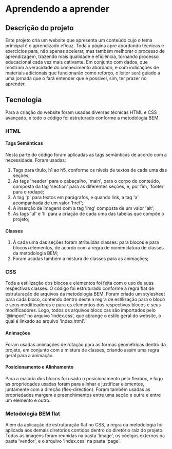 # Aprendendo a aprender

## Descrição do projeto

Este projeto cria um website que apresenta um conteúdo cujo o tema principal é o aprendizado eficaz. Toda a página apre abordando técnicas e exercícios para, não apenas acelerar, mas também melhorar o processo de aprendizagem, trazendo mais qualidade e eficiência, tornando processo educacional cada vez mais cativante.
Em conjunto com dados, que mostram a veracidade do conhecimento abordado, e com indicações de materiais adicionais que funcionarão como reforço, o leitor será guiado a uma jornada que o fará entender que é possivel, sim, ter prazer no aprender.

## Tecnologia

Para a criação do website foram usadas diversas técnicas HTML e CSS avançado, e todo o código foi estruturado conforme a metodologia BEM.

### HTML

#### Tags Semânticas

Nesta parte do código foram aplicadas as tags semânticas de acordo com a necessidade. Foram usadas:

1. Tags para título, h1 ao h5, conforme os níveis de textos de cada uma das seções;
2. As tags 'header' para o cabeçalho, 'main', para o corpo do conteúdo, composta da tag 'section' para as diferentes seções, e, por fim, 'footer' para o rodapé;
3. A tag 'p' para textos em parágrafos, e quando link, a tag 'a' acompanhada de um valor 'href';
4. A inserção de imagens com a tag 'img' composta de um valor 'alt';
5. As tags 'ul' e 'li' para a criação de cada uma das tabelas que compõe o projeto;

#### Classes

1. À cada uma das seções foram atribuídas classes: para blocos e para blocos+elementos, de acordo com a regra de nomenclatura de classes da metodologia BEM;
2. Foram usadas também a mistura de classes para as animações;

### CSS

Toda a estilização dos blocos e elementos foi feita com o uso de suas respectivas classes. O código foi estruturado conforme a regra flat de estruturação de arquivos da metodologia BEM. Foram criado um stylesheet para cada bloco, contendo dentro deste a regra de estilização para o bloco e seus modificadores e para os elementos dos respectivos blocos e seus modificadores. Logo, todos os arquivos bloco.css são importados pelo '@import' no arquivo 'index.css', que abrange o estilo geral do website, o qual é linkado ao arquivo 'index.html'.

#### Animações

Foram usadas animações de rotação para as formas geométricas dentro da projeto, em conjunto com a mistura de classes, criando assim uma regra geral para a animação.

#### Posicionamento e Alinhamento

Para a maioria dos blocos foi usado o posicionamento pelo flexbox, e logo as propriedades usadas foram para alinhar e justificar elementos, juntamente com a direção (flex-direction). Foram também usadas as propriedades margem e preenchimentos entre uma seção e outra e entre um elemento e outro.

### Metodologia BEM flat

Além da aplicação de estruturação flat no CSS, a regra da metodologia foi aplicada aos demais diretórios contidos dentro do diretório raiz do projeto. Todas as imagens foram reunidas na pasta 'image', os códigos externos na pasta 'vendor', e o arquivo 'index.css' na pasta 'page'.
